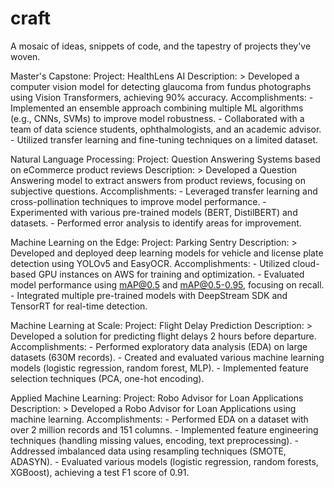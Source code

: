 # craft
A mosaic of ideas, snippets of code, and the tapestry of projects they've woven.

Master's Capstone:
  Project: HealthLens AI
  Description: >
    Developed a computer vision model for detecting glaucoma from fundus photographs using Vision Transformers, achieving 90% accuracy.
  Accomplishments:
    - Implemented an ensemble approach combining multiple ML algorithms (e.g., CNNs, SVMs) to improve model robustness.
    - Collaborated with a team of data science students, ophthalmologists, and an academic advisor.
    - Utilized transfer learning and fine-tuning techniques on a limited dataset.

Natural Language Processing:
  Project: Question Answering Systems based on eCommerce product reviews
  Description: >
    Developed a Question Answering model to extract answers from product reviews, focusing on subjective questions.
  Accomplishments:
    - Leveraged transfer learning and cross-pollination techniques to improve model performance.
    - Experimented with various pre-trained models (BERT, DistilBERT) and datasets.
    - Performed error analysis to identify areas for improvement.

Machine Learning on the Edge:
  Project: Parking Sentry
  Description: >
    Developed and deployed deep learning models for vehicle and license plate detection using YOLOv5 and EasyOCR.
  Accomplishments:
    - Utilized cloud-based GPU instances on AWS for training and optimization.
    - Evaluated model performance using mAP@0.5 and mAP@0.5-0.95, focusing on recall.
    - Integrated multiple pre-trained models with DeepStream SDK and TensorRT for real-time detection.

Machine Learning at Scale:
  Project: Flight Delay Prediction
  Description: >
    Developed a solution for predicting flight delays 2 hours before departure.
  Accomplishments:
    - Performed exploratory data analysis (EDA) on large datasets (630M records).
    - Created and evaluated various machine learning models (logistic regression, random forest, MLP).
    - Implemented feature selection techniques (PCA, one-hot encoding).

Applied Machine Learning:
  Project: Robo Advisor for Loan Applications
  Description: >
    Developed a Robo Advisor for Loan Applications using machine learning.
  Accomplishments:
    - Performed EDA on a dataset with over 2 million records and 151 columns.
    - Implemented feature engineering techniques (handling missing values, encoding, text preprocessing).
    - Addressed imbalanced data using resampling techniques (SMOTE, ADASYN).
    - Evaluated various models (logistic regression, random forests, XGBoost), achieving a test F1 score of 0.91.
